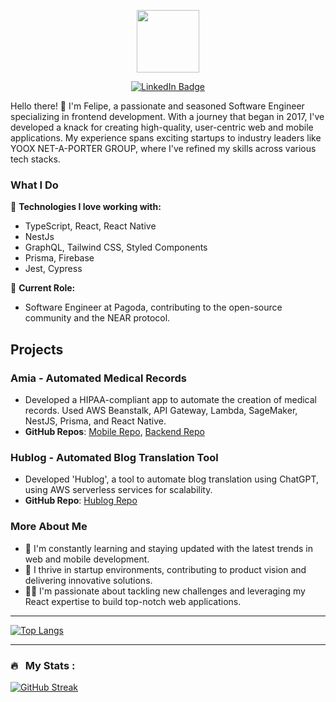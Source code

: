 <p align="center"><img src="https://media.giphy.com/media/M9gbBd9nbDrOTu1Mqx/giphy.gif" width="100"/></p>
<p align="center">
<a href="https://www.linkedin.com/in/felipe-pessina-918baa137/"><img src="https://img.shields.io/badge/LinkedIn-blue?style=for-the-badge&logo=linkedin&logoColor=white" alt="LinkedIn Badge"></a>

Hello there! 👋 I'm Felipe, a passionate and seasoned Software Engineer specializing in frontend development. With a journey that began in 2017, I've developed a knack for creating high-quality, user-centric web and mobile applications. My experience spans exciting startups to industry leaders like YOOX NET-A-PORTER GROUP, where I've refined my skills across various tech stacks.

### What I Do

🔹 **Technologies I love working with:**
  - TypeScript, React, React Native
  - NestJs
  - GraphQL, Tailwind CSS, Styled Components
  - Prisma, Firebase
  - Jest, Cypress

🔹 **Current Role:**
  - Software Engineer at Pagoda, contributing to the open-source community and the NEAR protocol.

## Projects

### Amia - Automated Medical Records
- Developed a HIPAA-compliant app to automate the creation of medical records. Used AWS Beanstalk, API Gateway, Lambda, SageMaker, NestJS, Prisma, and React Native.
- **GitHub Repos**: [Mobile Repo](https://github.com/Pessina/amia_mobile), [Backend Repo](https://github.com/Pessina/amia-be)

### Hublog - Automated Blog Translation Tool
- Developed 'Hublog', a tool to automate blog translation using ChatGPT, using AWS serverless services for scalability.
- **GitHub Repo**: [Hublog Repo](https://github.com/Pessina/hublog)

### More About Me

- 🌱 I'm constantly learning and staying updated with the latest trends in web and mobile development.
- 🚀 I thrive in startup environments, contributing to product vision and delivering innovative solutions.
- 👨‍💻 I'm passionate about tackling new challenges and leveraging my React expertise to build top-notch web applications.

---
[![Top Langs](https://github-readme-stats.vercel.app/api/top-langs/?username=Pessina&theme=github_dark&layout=compact&exclude_repo=cpp)](https://github.com/anuraghazra/github-readme-stats)

---
### 🔥 &nbsp; My Stats :
[![GitHub Streak](http://github-readme-streak-stats.herokuapp.com?user=Pessina&theme=dark&background=000000)](https://git.io/streak-stats)

